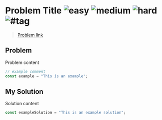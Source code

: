 <h1>Problem Title 
<img src="https://img.shields.io/badge/-easy-7aad0c" alt="easy"/>
<img src="https://img.shields.io/badge/-medium-d9901a" alt="medium"/>
<img src="https://img.shields.io/badge/-hard-de3d37" alt="hard"/>
<img src="https://img.shields.io/badge/-%23tag-999" alt="#tag"/>
 </h1>

> [Problem link](https://github.com/HakSooDev/type-challenges-study)

<h2> Problem </h2>
Problem content

```ts
// example comment
const example = "This is an example";
```

<h2> My Solution </h2>
Solution content

```ts
const exampleSolution = "This is an example solution";
```

